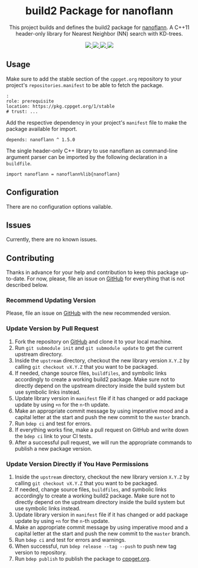 <h1 align="center">
    build2 Package for nanoflann
</h1>

<p align="center">
    This project builds and defines the build2 package for <a href="https://github.com/jlblancoc/nanoflann">nanoflann</a>.
    A C++11 header-only library for Nearest Neighbor (NN) search with KD-trees.
</p>

<p align="center">
    <a href="https://github.com/jlblancoc/nanoflann">
        <img src="https://img.shields.io/website/https/github.com/jlblancoc/nanoflann.svg?down_message=offline&label=Official&style=for-the-badge&up_color=blue&up_message=online">
    </a>
    <a href="https://github.com/build2-packaging/nanoflann">
        <img src="https://img.shields.io/website/https/github.com/build2-packaging/nanoflann.svg?down_message=offline&label=build2&style=for-the-badge&up_color=blue&up_message=online">
    </a>
    <a href="https://cppget.org/nanoflann">
        <img src="https://img.shields.io/website/https/cppget.org/nanoflann.svg?down_message=offline&label=cppget.org&style=for-the-badge&up_color=blue&up_message=online">
    </a>
    <a href="https://queue.cppget.org/nanoflann">
        <img src="https://img.shields.io/website/https/queue.cppget.org/nanoflann.svg?down_message=empty&down_color=blue&label=queue.cppget.org&style=for-the-badge&up_color=orange&up_message=running">
    </a>
</p>

## Usage
Make sure to add the stable section of the `cppget.org` repository to your project's `repositories.manifest` to be able to fetch the package.

    :
    role: prerequisite
    location: https://pkg.cppget.org/1/stable
    # trust: ...

Add the respective dependency in your project's `manifest` file to make the package available for import.

    depends: nanoflann ^ 1.5.0

The single header-only C++ library to use nanoflann as command-line argument parser can be imported by the following declaration in a `buildfile`.

    import nanoflann = nanoflann%lib{nanoflann}

## Configuration
There are no configuration options vailable.

## Issues
Currently, there are no known issues.

## Contributing
Thanks in advance for your help and contribution to keep this package up-to-date.
For now, please, file an issue on [GitHub](https://github.com/build2-packaging/nanoflann/issues) for everything that is not described below.

### Recommend Updating Version
Please, file an issue on [GitHub](https://github.com/build2-packaging/nanoflann/issues) with the new recommended version.

### Update Version by Pull Request
1. Fork the repository on [GitHub](https://github.com/build2-packaging/nanoflann) and clone it to your local machine.
2. Run `git submodule init` and `git submodule update` to get the current upstream directory.
3. Inside the `upstream` directory, checkout the new library version `X.Y.Z` by calling `git checkout vX.Y.Z` that you want to be packaged.
4. If needed, change source files, `buildfiles`, and symbolic links accordingly to create a working build2 package. Make sure not to directly depend on the upstream directory inside the build system but use symbolic links instead.
5. Update library version in `manifest` file if it has changed or add package update by using `+n` for the `n`-th update.
6. Make an appropriate commit message by using imperative mood and a capital letter at the start and push the new commit to the `master` branch.
7. Run `bdep ci` and test for errors.
8. If everything works fine, make a pull request on GitHub and write down the `bdep ci` link to your CI tests.
9. After a successful pull request, we will run the appropriate commands to publish a new package version.

### Update Version Directly if You Have Permissions
1. Inside the `upstream` directory, checkout the new library version `X.Y.Z` by calling `git checkout vX.Y.Z` that you want to be packaged.
2. If needed, change source files, `buildfiles`, and symbolic links accordingly to create a working build2 package. Make sure not to directly depend on the upstream directory inside the build system but use symbolic links instead.
3. Update library version in `manifest` file if it has changed or add package update by using `+n` for the `n`-th update.
4. Make an appropriate commit message by using imperative mood and a capital letter at the start and push the new commit to the `master` branch.
5. Run `bdep ci` and test for errors and warnings.
6. When successful, run `bdep release --tag --push` to push new tag version to repository.
7. Run `bdep publish` to publish the package to [cppget.org](https://cppget.org).
